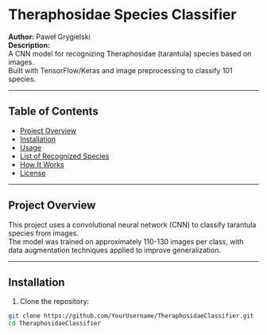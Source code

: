 # Theraphosidae Species Classifier

**Author:** Paweł Grygielski  
**Description:**  
A CNN model for recognizing Theraphosidae (tarantula) species based on images.  
Built with TensorFlow/Keras and image preprocessing to classify 101 species.

---

## Table of Contents

- [Project Overview](#project-overview)  
- [Installation](#installation)  
- [Usage](#usage)  
- [List of Recognized Species](#list-of-recognized-species)  
- [How It Works](#how-it-works)  
- [License](#license)  

---

## Project Overview

This project uses a convolutional neural network (CNN) to classify tarantula species from images.  
The model was trained on approximately 110-130 images per class, with data augmentation techniques applied to improve generalization.

---

## Installation

1. Clone the repository:  
```bash
git clone https://github.com/YourUsername/TheraphosidaeClassifier.git
cd TheraphosidaeClassifier
